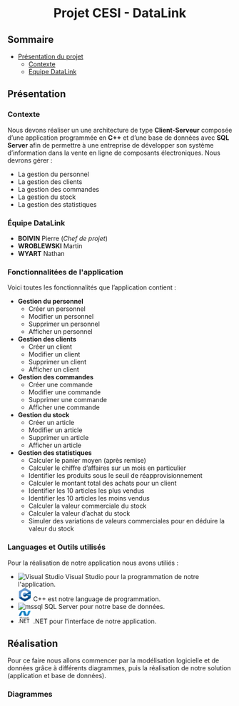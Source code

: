 <h1 align="center">Projet CESI - DataLink</h1>

## Sommaire

- [Présentation du projet](#Présentation)
  - [Contexte](Contexte)
  - [Équipe DataLink](#Équipe-DataLink)






## Présentation
### Contexte
Nous devons réaliser un une architecture de type **Client-Serveur** composée d’une application programmée en **C++** et d’une base de données avec **SQL Server** afin de permettre à une entreprise de développer son système d’information dans la vente en ligne de composants électroniques.
Nous devrons gérer : 

  -	La gestion du personnel
  -	La gestion des clients
  -	La gestion des commandes
  -	La gestion du stock
  -	La gestion des statistiques

### Équipe DataLink

- **BOIVIN** Pierre (_Chef de projet_)
- **WROBLEWSKI** Martin
- **WYART** Nathan

### Fonctionnalitées de l'application
Voici toutes les fonctionnalités que l’application contient :

-	**Gestion du personnel**
    -	Créer un personnel
    -	Modifier un personnel
    -	Supprimer un personnel
    -	Afficher un personnel
- **Gestion des clients**
    - Créer un client
    - Modifier un client
    - Supprimer un client
    - Afficher un client
- **Gestion des commandes**
    - Créer une commande
    - Modifier une commande
    - Supprimer une commande
    - Afficher une commande
- **Gestion du stock**
    - Créer un article
    - Modifier un article
    - Supprimer un article
    - Afficher un article
- **Gestion des statistiques**
    - Calculer le panier moyen (après remise)
    - Calculer le chiffre d’affaires sur un mois en particulier
    - Identifier les produits sous le seuil de réapprovisionnement
    - Calculer le montant total des achats pour un client
    - Identifier les 10 articles les plus vendus
    - Identifier les 10 articles les moins vendus
    - Calculer la valeur commerciale du stock
    - Calculer la valeur d’achat du stock
    - Simuler des variations de valeurs commerciales pour en déduire la valeur du stock

### Languages et Outils utilisés
Pour la réalisation de notre application nous avons utiliés :

- <img src="https://www.svgrepo.com/show/354520/visual-studio.svg" alt="Visual Studio" width="30" height="30"/></a>  Visual Studio pour la programmation de notre l'application.
- <img src="https://raw.githubusercontent.com/devicons/devicon/master/icons/cplusplus/cplusplus-original.svg" alt="cplusplus" width="30" height="30"/></a>  C++ est notre language de programmation.
- <img src="https://www.svgrepo.com/show/303229/microsoft-sql-server-logo.svg" alt="mssql" width="30" height="30"/></a>  SQL Server pour notre base de données.
- <img src="https://raw.githubusercontent.com/devicons/devicon/master/icons/dot-net/dot-net-original-wordmark.svg" alt="dotnet" width="30" height="30"/></a>  .NET pour l'interface de notre application.
 
## Réalisation
Pour ce faire nous allons commencer par la modélisation logicielle et de données grâce à différents diagrammes, puis la réalisation de notre solution (application et base de données).
### Diagrammes

